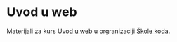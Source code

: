 # Uvod u web

Materijali za kurs [Uvod u web](https://skolakoda.org/kursevi/uvod-u-web/) u orgranizaciji [Škole koda](https://skolakoda.org/).
